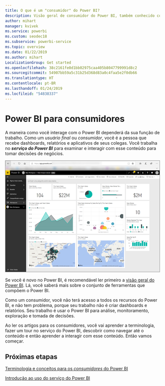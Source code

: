 ```yaml
---
title: O que é um "consumidor" do Power BI?
description: Visão geral de consumidor do Power BI, também conhecido como usuário empresarial ou usuário final.
author: mihart
manager: kvivek
ms.service: powerbi
ms.custom: seodec18
ms.subservice: powerbi-service
ms.topic: overview
ms.date: 01/22/2019
ms.author: mihart
LocalizationGroup: Get started
ms.openlocfilehash: 38c2161fe0d1bb02975caa405b8047799991d8c2
ms.sourcegitcommit: 54907bb59a5c31b25d368d83a0c4faa5e2f0db66
ms.translationtype: HT
ms.contentlocale: pt-BR
ms.lasthandoff: 01/24/2019
ms.locfileid: "54838337"
---
```

<!-- fold this topic into existing topics -->
# <a name="power-bi-for-consumers"></a>Power BI para consumidores
A maneira como você interage com o Power BI dependerá da sua função de trabalho. Como um *usuário final* ou *consumidor*, você é a pessoa que recebe dashboards, relatórios e aplicativos de seus colegas. Você trabalha no ***serviço do Power BI*** para examinar e interagir com esse conteúdo para tomar decisões de negócios.

![Dashboard do Power BI](media/end-user-consumer/power-bi-service.png)

Se você é novo no Power BI, é recomendável ler primeiro a [visão geral do Power BI](../power-bi-overview.md). Lá, você saberá mais sobre o conjunto de ferramentas que compõem o Power BI.

Como um consumidor, você não terá acesso a todos os recursos do Power BI, e não tem problema, porque seu trabalho não é criar dashboards e relatórios. Seu trabalho é usar o Power BI para análise, monitoramento, exploração e tomada de decisões.

Ao ler os artigos para os consumidores, você vai aprender a terminologia, fazer um tour no serviço do Power BI, descobrir como navegar até o conteúdo e então aprender a interagir com esse conteúdo.  Então vamos começar.

## <a name="next-steps"></a>Próximas etapas

[Terminologia e conceitos para os *consumidores* do Power BI](end-user-basic-concepts.md)

<!-- [Get started guide for *consumers*] -->
[Introdução ao uso do serviço do Power BI](../service-get-started.md)

